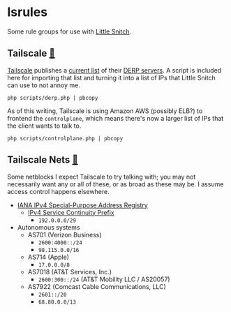 # lsrules

Some rule groups for use with [Little Snitch][ls].

[ls]: https://www.obdev.at/products/littlesnitch/index.html

[rules-tailscale-base]: https://github.com/abrahamvegh/lsrules/raw/refs/heads/main/Tailscale.lsrules
[rules-tailscale-nets]: https://github.com/abrahamvegh/lsrules/raw/refs/heads/main/Tailscale%20Nets.lsrules

## Tailscale [🔗][rules-tailscale-base]

[Tailscale][ts] publishes a [current list][list] of their [DERP servers][derp]. A script is included here for importing that list and turning it into a list of IPs that Little Snitch can use to not annoy me.

```
php scripts/derp.php | pbcopy
```

As of this writing, Tailscale is using Amazon AWS (possibly ELB?) to frontend the `controlplane`, which means there's now a larger list of IPs that the client wants to talk to.

```
php scripts/controlplane.php | pbcopy
```

[ts]: https://tailscale.com
[list]: https://login.tailscale.com/derpmap/default
[derp]: https://tailscale.com/kb/1232/derp-servers

## Tailscale Nets [🔗][rules-tailscale-nets]

Some netblocks I expect Tailscale to try talking with; you may not necessarily want any or all of these, or as broad as these may be. I assume access control happens elsewhere.

[iana-v4-spar]: [https://www.iana.org/assignments/iana-ipv4-special-registry/iana-ipv4-special-registry.xhtml]
[rfc7335]: https://www.rfc-editor.org/rfc/rfc7335.html

- [IANA IPv4 Special-Purpose Address Registry][iana-v4-spar]
	- [IPv4 Service Continuity Prefix][rfc7335]
		- `192.0.0.0/29`
- Autonomous systems
	- AS701 (Verizon Business)
		- `2600:4000::/24`
		- `98.115.0.0/16`
	- AS714 (Apple)
		- `17.0.0.0/8`
	- AS7018 (AT&T Services, Inc.)
		- `2600:300::/24` (AT&T Mobility LLC / AS20057)
	- AS7922 (Comcast Cable Communications, LLC)
		- `2601::/20`
		- `68.80.0.0/13`
